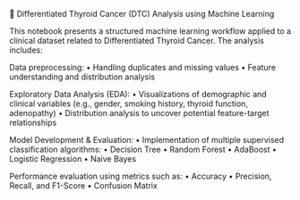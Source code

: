 🔬 Differentiated Thyroid Cancer (DTC) Analysis using Machine Learning

This notebook presents a structured machine learning workflow applied to a clinical dataset related to Differentiated Thyroid Cancer. The analysis includes:

Data preprocessing:
• Handling duplicates and missing values
• Feature understanding and distribution analysis

Exploratory Data Analysis (EDA):
• Visualizations of demographic and clinical variables (e.g., gender, smoking history, thyroid function, adenopathy)
• Distribution analysis to uncover potential feature-target relationships

Model Development & Evaluation:
• Implementation of multiple supervised classification algorithms:
• Decision Tree
• Random Forest
• AdaBoost
• Logistic Regression
• Naive Bayes

Performance evaluation using metrics such as:
• Accuracy
• Precision, Recall, and F1-Score
• Confusion Matrix
